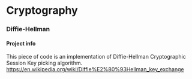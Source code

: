 # Cryptography
### Diffie-Hellman

#### Project info
This piece of code is an implementation of Diffie-Hellman Cryptographic Session Key picking algorithm. https://en.wikipedia.org/wiki/Diffie%E2%80%93Hellman_key_exchange
